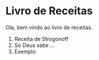 <h1> Livro de Receitas </h1>

Ola, bem vindo ao livro de receitas. 

1. Receita de Strogonoff
2. So Deus sabe ...
3. Exemplo
